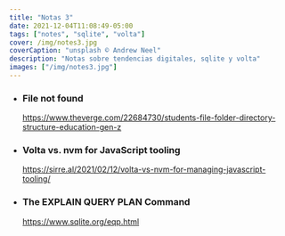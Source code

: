 ```yaml
---
title: "Notas 3"
date: 2021-12-04T11:08:49-05:00
tags: ["notes", "sqlite", "volta"]
cover: /img/notes3.jpg
coverCaption: "unsplash © Andrew Neel"
description: "Notas sobre tendencias digitales, sqlite y volta"
images: ["/img/notes3.jpg"]
---
```


- ### File not found

  https://www.theverge.com/22684730/students-file-folder-directory-structure-education-gen-z

- ### Volta vs. nvm for JavaScript tooling

  https://sirre.al/2021/02/12/volta-vs-nvm-for-managing-javascript-tooling/

- ### The EXPLAIN QUERY PLAN Command

  https://www.sqlite.org/eqp.html
